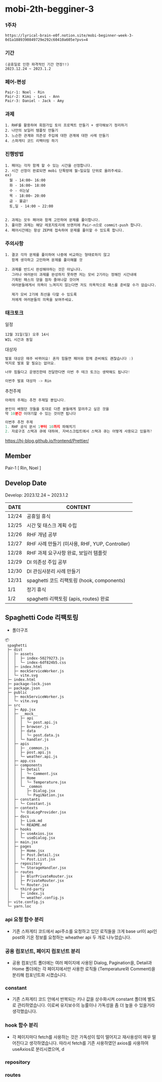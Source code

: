 # mobi-2th-begginer-3

### 1주차

```
https://lyrical-brain-e0f.notion.site/mobi-beginner-week-3-0d1a1889390849729e292c60410a605e?pvs=4
```

### 기간

```
(공휴일로 인한 파격적인 기간 연장!!)
2023.12.24 ~ 2023.1.2
```

### 페어-편성

```
Pair-1: Noel - Rin
Pair-2: Kimi - Levi - Ann
Pair-3: Daniel - Jack - Amy
```

### 과제

```
1. RHF를 활용하여 회원가입 토이 프로젝트 만들기 + 생각해보기 정리하기
2. 나만의 보일러 템플릿 만들기
3. 느슨한 관계와 의존성 주입에 대한 관계에 대한 사례 만들기
4. 스파게티 코드 리팩터링 하기
```

### 진행방법

```
1. 페어는 각자 함께 할 수 있는 시간을 선정합니다.
2. 시간 선정이 완료되면 mobi 단톡방에 월~일요일 단위로 올려주세요.
ex)
  월 - 14:00~ 16:00
  화 - 16:00~ 18:00
  수 - 쉬는날
  목 - 18:00~ 20:00
  금 - 불금!
  토,일 - 14:00 ~ 22:00


2. 과제는 모두 페어와 함께 고민하여 문제를 풀이합니다.
3. 풀이한 과제는 해당 레포지토리에 브랜치에 Pair-n으로 commit-push 합니다.
4. 페어시간에는 항상 ZEP에 접속하여 문제를 풀이할 수 있도록 합니다.
```

### 주의사항

```
1. 결코 각자 문제를 풀이하여 나중에 비교하는 형태로하지 않고
   함께 생각하고 고민하며 문제를 풀이해볼 것

2. 과제를 반드시 완성해야하는 것은 아닙니다.
   그러나 여러분이 과제를 완성하지 못하면 저는 모비 2기라는 정해진 시간내에
   기획된 패스의 양을 점차 줄여나갈 것이며
   여러분들에게서 의욕이 느껴지지 않는다면 저도 의욕적으로 패스를 준비할 수가 없습니다.

   제가 모비 2기에 최선을 다할 수 있도록
   저에게 여러분들의 의욕을 보여주세요.
```

### 태크토크

일정

```
12월 31일(일) 오후 14시
WIL 시간과 동일
```

대상자

```javascript
발표 대상은 매주 바뀌어요! 혼자 힘들면 페어와 함께 준비해도 괜찮습니다 :)
억지로 발표 할 필요는 없어요.

너무 힘들다고 운영진한테 전달한다면 이번 주 테크 토크는 생략해도 됩니다!

이번주 발표 대상자 -> Rin
```

추천주제

```javascript
아래의 주제는 추천 주제일 뿐입니다.

본인이 배웠던 것들을 토대로 다른 분들에게 알려주고 싶은 것을
약 10분간 이야기할 수 있는 것이면 됩니다

이번주 추천 주제
1. RHF 공식 문서 1부터 10까지 파해치기
2. 자료구조 스택과 큐에 대하여, 자바스크립트에서 스택과 큐는 어떻게 사용되고 있을까?
```

https://hj-blog.github.io/frontend/Prettier/

## Member

Pair-1 [ Rin, Noel ]

## Develop Date

Develop: 2023.12.24 ~ 2023.1.2

| DATE  | CONTENT                                        |
| ----- | ---------------------------------------------- |
| 12/24 | 공휴일 휴식                                    |
| 12/25 | 시간 및 태스크 계획 수립                       |
| 12/26 | RHF 개념 공부                                  |
| 12/27 | RHF 사례 만들기 (미사용, RHF, YUP, Controller) |
| 12/28 | RHF 과제 요구사항 완료, 보일러 템플릿          |
| 12/29 | DI 의존성 주입 공부                            |
| 12/30 | DI 관심사분리 사례 만들기                      |
| 12/31 | spaghetti 코드 리팩토링 (hook, components)     |
| 1/1   | 정기 휴식                                      |
| 1/2   | spaghetti 리팩토링 (apis, routes) 완료         |

## Spaghetti Code 리팩토링

- 폴더구조

```
📦
 spaghetti
 ├─ dist
 │  ├─ assets
 │  │  ├─ index-50279273.js
 │  │  └─ index-6df824b5.css
 │  ├─ index.html
 │  ├─ mockServiceWorker.js
 │  └─ vite.svg
 ├─ index.html
 ├─ package-lock.json
 ├─ package.json
 ├─ public
 │  ├─ mockServiceWorker.js
 │  └─ vite.svg
 ├─ src
 │  ├─ App.jsx
 │  ├─ __mock__
 │  │  ├─ api
 │  │  │  └─ post.api.js
 │  │  ├─ browser.js
 │  │  ├─ data
 │  │  │  └─ post.data.js
 │  │  └─ handler.js
 │  ├─ apis
 │  │  ├─ _common.js
 │  │  ├─ post.api.js
 │  │  └─ weather.api.js
 │  ├─ app.css
 │  ├─ components
 │  │  ├─ Detail
 │  │  │  └─ Comment.jsx
 │  │  ├─ Home
 │  │  │  └─ Temperature.jsx
 │  │  └─ _common
 │  │     ├─ Dialog.jsx
 │  │     └─ PagiNation.jsx
 │  ├─ constants
 │  │  └─ Constant.js
 │  ├─ contexts
 │  │  └─ DiaLogProvider.jsx
 │  ├─ docs
 │  │  ├─ Link.md
 │  │  └─ README.md
 │  ├─ hooks
 │  │  ├─ useAxios.jsx
 │  │  └─ useDialog.jsx
 │  ├─ main.jsx
 │  ├─ pages
 │  │  ├─ Home.jsx
 │  │  ├─ Post.Detail.jsx
 │  │  └─ Post.List.jsx
 │  ├─ repository
 │  │  └─ StorageHandler.jsx
 │  ├─ routes
 │  │  ├─ BlurPrivateRouter.jsx
 │  │  ├─ PrivateRouter.jsx
 │  │  └─ Router.jsx
 │  └─ third-party
 │     ├─ index.js
 │     └─ weather.config.js
 ├─ vite.config.js
 └─ yarn.loc
```

### api 요청 함수 분리

- 기존 스파게티 코드에서 api주소를 요청하고 있던 로직들을 크게 base url이 api인 post와 기온 정보를 요청하는 wheather api 두 개로 나누었습니다.

### 공용 컴포넌트, 페이지 컴포넌트 분리

- 공용 컴포넌트 폴더에는 여러 페이지에 사용된 Dialog, Pagination을, Detail과 Home 폴더에는 각 페이지에서만 사용한 로직들 (Temperature와 Comment)을 분리해 컴포넌트화 시켰습니다.

### constant

- 기존 스파게티 코드 안에서 반복되는 키나 값을 상수화시켜 constant 폴더에 별도로 관리하였습니다. 이로써 유지보수의 능률이나 가독성을 좀 더 높을 수 있을거라 생각했습니다.

### hook 함수 분리

- 각 페이지마다 fetch를 사용하는 것은 가독성이 많이 떨어지고 재사용성이 매우 떨어진다고 생각하였습니다. 따라서 fetch를 기존 사용하였던 axios를 사용하여 useAxios로 분리시켰으며, d

### repository

### routes
